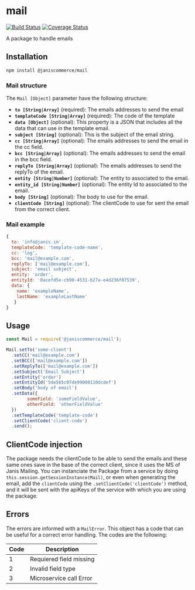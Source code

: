 # mail

[![Build Status](https://travis-ci.org/janis-commerce/mail.svg?branch=master)](https://travis-ci.org/janis-commerce/mail)
[![Coverage Status](https://coveralls.io/repos/github/janis-commerce/mail/badge.svg?branch=master)](https://coveralls.io/github/janis-commerce/mail?branch=master)

A package to handle emails

## Installation
```sh
npm install @janiscommerce/mail
```

### Mail structure
The `Mail [Object]` parameter have the following structure:
- **`to [String|Array]`** (required): The emails addresses to send the email
- **`templateCode [String|Array]`** (required): The code of the template
- **`data [Object]`** (optional): This property is a JSON that includes all the data that can use in the template email.
- **`subject [String]`** (optional): This is the subject of the email string.
- **`cc [String|Array]`** (optional): The emails addresses to send the email in the cc field.
- **`bcc [String|Array]`** (optional): The emails addresses to send the email in the bcc field.
- **`replyTo [String|Array]`** (optional): The emails addresses to send the replyTo of the email.
- **`entity [String|Number]`** (optional): The entity to associated to the email.
- **`entity_id [String|Number]`** (optional): The entity Id to associated to the email.
- **`body [String]`** (optional): The body to use for the email.
- **`clientCode [String]`** (optional): The clientCode to use for sent the email from the correct client.

### Mail example
```js
{
  to: 'info@janis.im',
  templateCode: 'template-code-name',
  cc: 'log',
  bcc: 'mail@example.com',
  replyTo: ['mail@example.com'],
  subject: 'email subject',
  entity: 'order',
  entityId: '0acefd5e-cb90-4531-b27a-e4d236f07539',
  data: {
    name: 'exampleName',
    lastName: 'exampleLastName'
   }
}
```

## Usage
```js
const Mail = require('@janiscommerce/mail');

Mail.setTo('some-client')
  .setCC('mail@example.com')
  .setBCC(['mail@example.com'])
  .setReplyTo(['mail@example.com'])
  .setSubject('Email Subject')
  .setEntity('order')
  .setEntityId('5de565c07de99000110dcdef')
  .setBody('body of email')
  .setData({
  		someField: 'someFieldValue',
  		otherField: 'otherFieldValue'
  })
  .setTemplateCode('template-code')
  .setClientCode('client-code')
  .send();
```

## ClientCode injection
The package needs the clientCode to be able to send the emails and these same ones save in the base of the correct client, since it uses the MS of Janis Mailing.
You can instanciate the Package from a service by doing `this.session.getSessionInstance(Mail)`, or even when generating the email, add the `clientCode` using the `.setClientCode('clientCode')` method, and it will be sent with the apiKeys of the service with which you are using the package.

## Errors

The errors are informed with a `MailError`.
This object has a code that can be useful for a correct error handling.
The codes are the following:

| Code | Description                    |
|------|--------------------------------|
| 1    | Requiered field missing        |
| 2    | Invalid field type             |
| 3    | Microservice call Error        |
